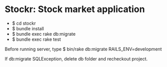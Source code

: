 # Stockr: Stock market application

- $ cd stockr
- $ bundle install
- $ bundle exec rake db:migrate
- $ bundle exec rake test

Before running server, type
$ bin/rake db:migrate RAILS_ENV=development

If db:migrate SQLException, delete db folder and recheckout project.